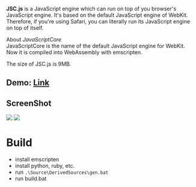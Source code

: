 **JSC.js** is a JavaScript engine which can run on top of you browser's JavaScript engine. It's based on the default JavaScript engine of WebKit. Therefore, if you're using Safari, you can literally run its JavaScript engine on top of itself.

About *JavaScriptCore*  
JavaScriptCore is the name of the default JavaScript engine for WebKit. Now it is compiled into WebAssembly with emscripten.

The size of JSC.js is 9MB.

## Demo: [Link](https://mbbill.github.io/JSC.js/demo/jsc.html)

## ScreenShot
![](https://sites.google.com/site/mbbill/jsc1.png)
![](https://sites.google.com/site/mbbill/jsc2.png)

# Build
- install emscripten
- install python, ruby, etc.
- run `.\Source\DerivedSources\gen.bat` 
- run build.bat

